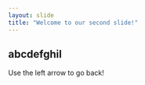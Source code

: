 ```yaml
---
layout: slide
title: "Welcome to our second slide!"
---
```

abcdefghil
---
Use the left arrow to go back!
